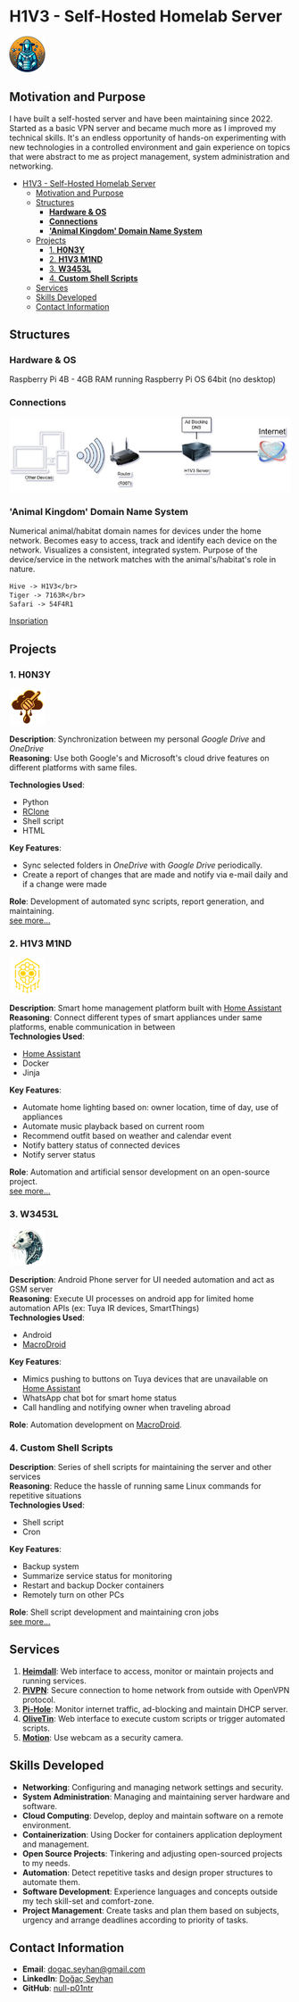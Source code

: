 # H1V3 - Self-Hosted Homelab Server

![alt text](img/icons/b33k33p3r_64x64.png)

## Motivation and Purpose

I have built a self-hosted server and have been maintaining since 2022. Started as a basic VPN server and became much more as I improved my technical skills. It's an endless opportunity of hands-on experimenting with new technologies in a controlled environment and gain experience on topics that were abstract to me as project management, system administration and networking.

- [H1V3 - Self-Hosted Homelab Server](#h1v3---self-hosted-homelab-server)
	- [Motivation and Purpose](#motivation-and-purpose)
	- [Structures](#structures)
		- [**Hardware \& OS**](#hardware--os)
		- [**Connections**](#connections)
		- [**'Animal Kingdom' Domain Name System**](#animal-kingdom-domain-name-system)
	- [Projects](#projects)
		- [1. **H0N3Y**](#1-h0n3y)
		- [2. **H1V3 M1ND**](#2-h1v3-m1nd)
		- [3. **W3453L**](#3-w3453l)
		- [4. **Custom Shell Scripts**](#4-custom-shell-scripts)
	- [Services](#services)
	- [Skills Developed](#skills-developed)
	- [Contact Information](#contact-information)

## Structures

### **Hardware & OS**

Raspberry Pi 4B - 4GB RAM running Raspberry Pi OS 64bit (no desktop)

### **Connections**

![alt text](img/icons/H1V3-Connection.jpg)

### **'Animal Kingdom' Domain Name System**

Numerical animal/habitat domain names for devices under the home network. Becomes easy to access, track and identify each device on the network. Visualizes a consistent, integrated system. Purpose of the device/service in the network matches with the animal's/habitat's role in nature.

	Hive -> H1V3</br>
	Tiger -> 7163R</br>
	Safari -> 54F4R1

[Inspriation](https://www.sciencealert.com/your-ability-to-read-this-message-really-does-reveal-something-incredible-about-the-mind)

## Projects

### 1. **H0N3Y**

[![alt text](img/icons/h0n3y_64x64.png)](/projects/H0N3Y.md)

**Description**: Synchronization between my personal *Google Drive* and *OneDrive*</br>
**Reasoning**: Use both Google's and Microsoft's cloud drive features on different platforms with same files.</br>

**Technologies Used**:

- Python
- [RClone](https://rclone.org/)
- Shell script
- HTML

**Key Features**:

- Sync selected folders in *OneDrive* with *Google Drive* periodically.
- Create a report of changes that are made and notify via e-mail daily and if a change were made

**Role**: Development of automated sync scripts, report generation, and maintaining.</br>
[see more...](/projects/H0N3Y.md)

### 2. **H1V3 M1ND**

[![alt text](img/icons/h1v3-m1nd_64x64.png)](/projects/H1V3_M1ND.md)

**Description**: Smart home management platform built with [Home Assistant](https://www.home-assistant.io/) </br>
**Reasoning**: Connect different types of smart appliances under same platforms, enable communication in between </br>
**Technologies Used**:

- [Home Assistant](https://www.home-assistant.io/)
- Docker
- Jinja

**Key Features**:

- Automate home lighting based on: owner location, time of day, use of appliances
- Automate music playback based on current room
- Recommend outfit based on weather and calendar event
- Notify battery status of connected devices
- Notify server status

**Role**: Automation and artificial sensor development on an open-source project.</br>
[see more...](/projects/H1V3_M1ND.md)

### 3. **W3453L**

![alt text](img/icons/w3453l_64x64.png)

**Description**: Android Phone server for UI needed automation and act as GSM server</br>
**Reasoning**: Execute UI processes on android app for limited home automation APIs (ex: Tuya IR devices, SmartThings)</br>
**Technologies Used**:

- Android
- [MacroDroid](https://www.macrodroid.com/)

**Key Features**:

- Mimics pushing to buttons on Tuya devices that are unavailable on [Home Assistant](https://www.home-assistant.io/)
- WhatsApp chat bot for smart home status
- Call handling and notifying owner when traveling abroad

**Role**: Automation development on [MacroDroid](https://www.macrodroid.com/).

### 4. **Custom Shell Scripts**

**Description**: Series of shell scripts for maintaining the server and other services</br>
**Reasoning**: Reduce the hassle of running same Linux commands for repetitive situations</br>
**Technologies Used**:

- Shell script
- Cron

**Key Features**:

- Backup system
- Summarize service status for monitoring
- Restart and backup Docker containers
- Remotely turn on other PCs

**Role**: Shell script development and maintaining cron jobs</br>
[see more...](/projects/Scripts.md/)

## Services

1. **[Heimdall](https://heimdall.site/)**: Web interface to access, monitor or maintain projects and running services.
2. **[PiVPN](https://www.pivpn.io/)**: Secure connection to home network from outside with OpenVPN protocol.
3. **[Pi-Hole](https://pi-hole.net)**: Monitor internet traffic, ad-blocking and maintain DHCP server.
4. **[OliveTin](https://www.olivetin.app/)**: Web interface to execute custom scripts or trigger automated scripts.
5. **[Motion](https://motion-project.github.io/)**: Use webcam as a security camera.

## Skills Developed

- **Networking**: Configuring and managing network settings and security.
- **System Administration**: Managing and maintaining server hardware and software.
- **Cloud Computing**: Develop, deploy and maintain software on a remote environment.
- **Containerization**: Using Docker for containers application deployment and management.
- **Open Source Projects**: Tinkering and adjusting open-sourced projects to my needs.
- **Automation**: Detect repetitive tasks and design proper structures to automate them.
- **Software Development**: Experience languages and concepts outside my tech skill-set and comfort-zone.
- **Project Management**: Create tasks and plan them based on subjects, urgency and arrange deadlines according to priority of tasks.

## Contact Information

- **Email**: <dogac.seyhan@gmail.com>
- **LinkedIn**: [Doğaç Seyhan](https://www.linkedin.com/in/dogac-seyhan)
- **GitHub**: [null-p01ntr](https://github.com/null-p01ntr)


